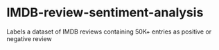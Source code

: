 # IMDB-review-sentiment-analysis
Labels a dataset of IMDB reviews containing 50K+ entries as positive or negative review
